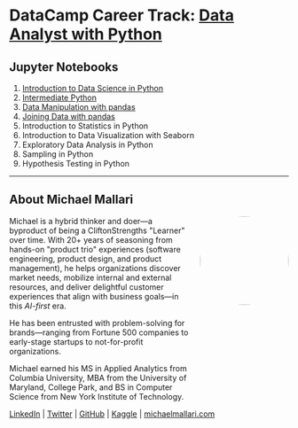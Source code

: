 # DataCamp Career Track: <a href="https://app.datacamp.com/learn/career-tracks/data-analyst-with-python" target="_blank">Data Analyst with Python</a>

## Jupyter Notebooks

1. [Introduction to Data Science in Python](https://gist.github.com/michaelmallari/db51ca02ce570917cb8f39aa53697344)
1. [Intermediate Python](https://gist.github.com/michaelmallari/a8bb2afd8b1bae349c43a09571859381)
1. [Data Manipulation with pandas](https://gist.github.com/michaelmallari/72da10b6d5c28f01ffcacac2370d3ce7)
1. [Joining Data with pandas](https://gist.github.com/michaelmallari/8b512b3981b3b7fe96d0a3ab4c4cc672)
1. Introduction to Statistics in Python
1. Introduction to Data Visualization with Seaborn
1. Exploratory Data Analysis in Python
1. Sampling in Python
1. Hypothesis Testing in Python

---

## About Michael Mallari

<img src="https://www.michaelmallari.com/img/headshot.jpg" width="160" height="160" align="right" style="margin: 0px 0px 160px 20px; border-radius: 50%;" />

Michael is a hybrid thinker and doer—a byproduct of being a CliftonStrengths "Learner" over time. With 20+ years of seasoning from hands-on "product trio" experiences (software engineering, product design, and product management), he helps organizations discover market needs, mobilize internal and external resources, and deliver delightful customer experiences that align with business goals—in this *AI-first* era.

He has been entrusted with problem-solving for brands—ranging from Fortune 500 companies to early-stage startups to not-for-profit organizations.

Michael earned his MS in Applied Analytics from Columbia University, MBA from the University of Maryland, College Park, and BS in Computer Science from New York Institute of Technology.

<a href="https://www.linkedin.com/in/mmallari" target="_blank">LinkedIn</a> | <a href="https://twitter.com/MichaelMallari" target="_blank">Twitter</a> | <a href="https://github.com/michaelmallari" target="_blank">GitHub</a> | <a href="https://www.kaggle.com/michaelmallari" target="_blank">Kaggle</a> | <a href="https://www.michaelmallari.com" target="_blank">michaelmallari.com</a>
